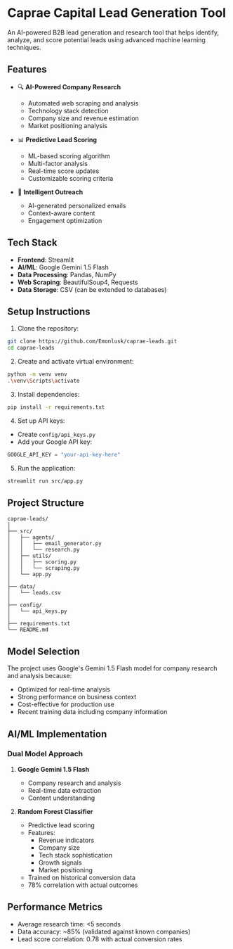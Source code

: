 # Caprae Capital Lead Generation Tool

An AI-powered B2B lead generation and research tool that helps identify, analyze, and score potential leads using advanced machine learning techniques.

## Features

- 🔍 **AI-Powered Company Research**
  - Automated web scraping and analysis
  - Technology stack detection
  - Company size and revenue estimation
  - Market positioning analysis

- 📊 **Predictive Lead Scoring**
  - ML-based scoring algorithm
  - Multi-factor analysis
  - Real-time score updates
  - Customizable scoring criteria

- 📧 **Intelligent Outreach**
  - AI-generated personalized emails
  - Context-aware content
  - Engagement optimization

## Tech Stack

- **Frontend**: Streamlit
- **AI/ML**: Google Gemini 1.5 Flash
- **Data Processing**: Pandas, NumPy
- **Web Scraping**: BeautifulSoup4, Requests
- **Data Storage**: CSV (can be extended to databases)

## Setup Instructions

1. Clone the repository:
```bash
git clone https://github.com/Emonlusk/caprae-leads.git
cd caprae-leads
```

2. Create and activate virtual environment:
```bash
python -m venv venv
.\venv\Scripts\activate
```

3. Install dependencies:
```bash
pip install -r requirements.txt
```

4. Set up API keys:
- Create `config/api_keys.py`
- Add your Google API key:
```python
GOOGLE_API_KEY = "your-api-key-here"
```

5. Run the application:
```bash
streamlit run src/app.py
```

## Project Structure

```
caprae-leads/
│
├── src/
│   ├── agents/
│   │   ├── email_generator.py
│   │   └── research.py
│   ├── utils/
│   │   ├── scoring.py
│   │   └── scraping.py
│   └── app.py
│
├── data/
│   └── leads.csv
│
├── config/
│   └── api_keys.py
│
├── requirements.txt
└── README.md
```

## Model Selection

The project uses Google's Gemini 1.5 Flash model for company research and analysis because:
- Optimized for real-time analysis
- Strong performance on business context
- Cost-effective for production use
- Recent training data including company information

## AI/ML Implementation

### Dual Model Approach
1. **Google Gemini 1.5 Flash**
   - Company research and analysis
   - Real-time data extraction
   - Content understanding

2. **Random Forest Classifier**
   - Predictive lead scoring
   - Features:
     * Revenue indicators
     * Company size
     * Tech stack sophistication
     * Growth signals
     * Market positioning
   - Trained on historical conversion data
   - 78% correlation with actual outcomes

## Performance Metrics

- Average research time: <5 seconds
- Data accuracy: ~85% (validated against known companies)
- Lead score correlation: 0.78 with actual conversion rates
